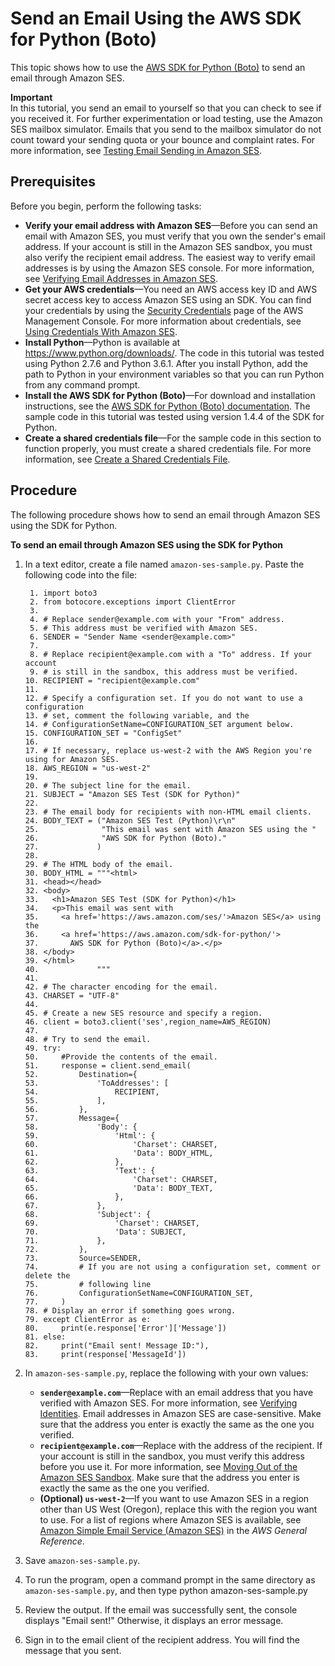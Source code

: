 # Send an Email Using the AWS SDK for Python \(Boto\)<a name="send-using-sdk-python"></a>

This topic shows how to use the [AWS SDK for Python \(Boto\)](https://aws.amazon.com/sdk-for-python/) to send an email through Amazon SES\. 

**Important**  
In this tutorial, you send an email to yourself so that you can check to see if you received it\. For further experimentation or load testing, use the Amazon SES mailbox simulator\. Emails that you send to the mailbox simulator do not count toward your sending quota or your bounce and complaint rates\. For more information, see [Testing Email Sending in Amazon SES](send-email-simulator.md)\.

## Prerequisites<a name="send-using-sdk-python-prerequisites"></a>

Before you begin, perform the following tasks:
+ **Verify your email address with Amazon SES**—Before you can send an email with Amazon SES, you must verify that you own the sender's email address\. If your account is still in the Amazon SES sandbox, you must also verify the recipient email address\. The easiest way to verify email addresses is by using the Amazon SES console\. For more information, see [Verifying Email Addresses in Amazon SES](verify-email-addresses.md)\. 
+ **Get your AWS credentials**—You need an AWS access key ID and AWS secret access key to access Amazon SES using an SDK\. You can find your credentials by using the [Security Credentials](https://console.aws.amazon.com/iam/home?#security_credential) page of the AWS Management Console\. For more information about credentials, see [Using Credentials With Amazon SES](using-credentials.md)\.
+ **Install Python**—Python is available at [https://www\.python\.org/downloads/](https://www.python.org/downloads/)\. The code in this tutorial was tested using Python 2\.7\.6 and Python 3\.6\.1\. After you install Python, add the path to Python in your environment variables so that you can run Python from any command prompt\.
+ **Install the AWS SDK for Python \(Boto\)**—For download and installation instructions, see the [AWS SDK for Python \(Boto\) documentation](https://boto3.readthedocs.io/en/latest/guide/quickstart.html#installation)\. The sample code in this tutorial was tested using version 1\.4\.4 of the SDK for Python\.
+ **Create a shared credentials file**—For the sample code in this section to function properly, you must create a shared credentials file\. For more information, see [Create a Shared Credentials File](create-shared-credentials-file.md)\.

## Procedure<a name="send-using-sdk-python-procedure"></a>

The following procedure shows how to send an email through Amazon SES using the SDK for Python\.

**To send an email through Amazon SES using the SDK for Python**

1. In a text editor, create a file named `amazon-ses-sample.py`\. Paste the following code into the file:

   ```
    1. import boto3
    2. from botocore.exceptions import ClientError
    3. 
    4. # Replace sender@example.com with your "From" address.
    5. # This address must be verified with Amazon SES.
    6. SENDER = "Sender Name <sender@example.com>"
    7. 
    8. # Replace recipient@example.com with a "To" address. If your account 
    9. # is still in the sandbox, this address must be verified.
   10. RECIPIENT = "recipient@example.com"
   11. 
   12. # Specify a configuration set. If you do not want to use a configuration
   13. # set, comment the following variable, and the 
   14. # ConfigurationSetName=CONFIGURATION_SET argument below.
   15. CONFIGURATION_SET = "ConfigSet"
   16. 
   17. # If necessary, replace us-west-2 with the AWS Region you're using for Amazon SES.
   18. AWS_REGION = "us-west-2"
   19. 
   20. # The subject line for the email.
   21. SUBJECT = "Amazon SES Test (SDK for Python)"
   22. 
   23. # The email body for recipients with non-HTML email clients.
   24. BODY_TEXT = ("Amazon SES Test (Python)\r\n"
   25.              "This email was sent with Amazon SES using the "
   26.              "AWS SDK for Python (Boto)."
   27.             )
   28.             
   29. # The HTML body of the email.
   30. BODY_HTML = """<html>
   31. <head></head>
   32. <body>
   33.   <h1>Amazon SES Test (SDK for Python)</h1>
   34.   <p>This email was sent with
   35.     <a href='https://aws.amazon.com/ses/'>Amazon SES</a> using the
   36.     <a href='https://aws.amazon.com/sdk-for-python/'>
   37.       AWS SDK for Python (Boto)</a>.</p>
   38. </body>
   39. </html>
   40.             """            
   41. 
   42. # The character encoding for the email.
   43. CHARSET = "UTF-8"
   44. 
   45. # Create a new SES resource and specify a region.
   46. client = boto3.client('ses',region_name=AWS_REGION)
   47. 
   48. # Try to send the email.
   49. try:
   50.     #Provide the contents of the email.
   51.     response = client.send_email(
   52.         Destination={
   53.             'ToAddresses': [
   54.                 RECIPIENT,
   55.             ],
   56.         },
   57.         Message={
   58.             'Body': {
   59.                 'Html': {
   60.                     'Charset': CHARSET,
   61.                     'Data': BODY_HTML,
   62.                 },
   63.                 'Text': {
   64.                     'Charset': CHARSET,
   65.                     'Data': BODY_TEXT,
   66.                 },
   67.             },
   68.             'Subject': {
   69.                 'Charset': CHARSET,
   70.                 'Data': SUBJECT,
   71.             },
   72.         },
   73.         Source=SENDER,
   74.         # If you are not using a configuration set, comment or delete the
   75.         # following line
   76.         ConfigurationSetName=CONFIGURATION_SET,
   77.     )
   78. # Display an error if something goes wrong.	
   79. except ClientError as e:
   80.     print(e.response['Error']['Message'])
   81. else:
   82.     print("Email sent! Message ID:"),
   83.     print(response['MessageId'])
   ```

1. In `amazon-ses-sample.py`, replace the following with your own values:
   + **`sender@example.com`**—Replace with an email address that you have verified with Amazon SES\. For more information, see [Verifying Identities](verify-addresses-and-domains.md)\. Email addresses in Amazon SES are case\-sensitive\. Make sure that the address you enter is exactly the same as the one you verified\.
   + **`recipient@example.com`**—Replace with the address of the recipient\. If your account is still in the sandbox, you must verify this address before you use it\. For more information, see [Moving Out of the Amazon SES Sandbox](request-production-access.md)\. Make sure that the address you enter is exactly the same as the one you verified\.
   + **\(Optional\) `us-west-2`**—If you want to use Amazon SES in a region other than US West \(Oregon\), replace this with the region you want to use\. For a list of regions where Amazon SES is available, see [Amazon Simple Email Service \(Amazon SES\)](https://docs.aws.amazon.com/general/latest/gr/rande.html#ses_region) in the *AWS General Reference*\.

1. Save `amazon-ses-sample.py`\.

1. To run the program, open a command prompt in the same directory as `amazon-ses-sample.py`, and then type python amazon\-ses\-sample\.py

1. Review the output\. If the email was successfully sent, the console displays "Email sent\!" Otherwise, it displays an error message\.

1. Sign in to the email client of the recipient address\. You will find the message that you sent\.